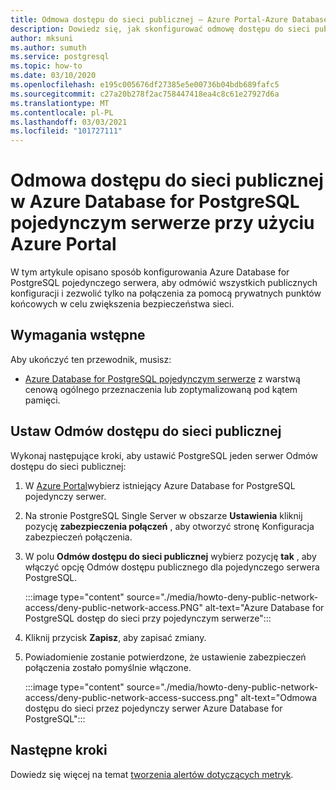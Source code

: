 ```yaml
---
title: Odmowa dostępu do sieci publicznej — Azure Portal-Azure Database for PostgreSQL — pojedynczy serwer
description: Dowiedz się, jak skonfigurować odmowę dostępu do sieci publicznej za pomocą Azure Portal dla Azure Database for PostgreSQL jednego serwera
author: mksuni
ms.author: sumuth
ms.service: postgresql
ms.topic: how-to
ms.date: 03/10/2020
ms.openlocfilehash: e195c005676df27385e5e00736b04bdb689fafc5
ms.sourcegitcommit: c27a20b278f2ac758447418ea4c8c61e27927d6a
ms.translationtype: MT
ms.contentlocale: pl-PL
ms.lasthandoff: 03/03/2021
ms.locfileid: "101727111"
---
```

# <a name="deny-public-network-access-in-azure-database-for-postgresql-single-server-using-azure-portal"></a>Odmowa dostępu do sieci publicznej w Azure Database for PostgreSQL pojedynczym serwerze przy użyciu Azure Portal

W tym artykule opisano sposób konfigurowania Azure Database for PostgreSQL pojedynczego serwera, aby odmówić wszystkich publicznych konfiguracji i zezwolić tylko na połączenia za pomocą prywatnych punktów końcowych w celu zwiększenia bezpieczeństwa sieci.

## <a name="prerequisites"></a>Wymagania wstępne

Aby ukończyć ten przewodnik, musisz:

* [Azure Database for PostgreSQL pojedynczym serwerze](quickstart-create-server-database-portal.md) z warstwą cenową ogólnego przeznaczenia lub zoptymalizowaną pod kątem pamięci.

## <a name="set-deny-public-network-access"></a>Ustaw Odmów dostępu do sieci publicznej

Wykonaj następujące kroki, aby ustawić PostgreSQL jeden serwer Odmów dostępu do sieci publicznej:

1. W [Azure Portal](https://portal.azure.com/)wybierz istniejący Azure Database for PostgreSQL pojedynczy serwer.

1. Na stronie PostgreSQL Single Server w obszarze **Ustawienia** kliknij pozycję **zabezpieczenia połączeń** , aby otworzyć stronę Konfiguracja zabezpieczeń połączenia.

1. W polu **Odmów dostępu do sieci publicznej** wybierz pozycję **tak** , aby włączyć opcję Odmów dostępu publicznego dla pojedynczego serwera PostgreSQL.

    :::image type="content" source="./media/howto-deny-public-network-access/deny-public-network-access.PNG" alt-text="Azure Database for PostgreSQL dostęp do sieci przy pojedynczym serwerze":::

1. Kliknij przycisk **Zapisz**, aby zapisać zmiany.

1. Powiadomienie zostanie potwierdzone, że ustawienie zabezpieczeń połączenia zostało pomyślnie włączone.

    :::image type="content" source="./media/howto-deny-public-network-access/deny-public-network-access-success.png" alt-text="Odmowa dostępu do sieci przez pojedynczy serwer Azure Database for PostgreSQL":::

## <a name="next-steps"></a>Następne kroki

Dowiedz się więcej na temat [tworzenia alertów dotyczących metryk](howto-alert-on-metric.md).
